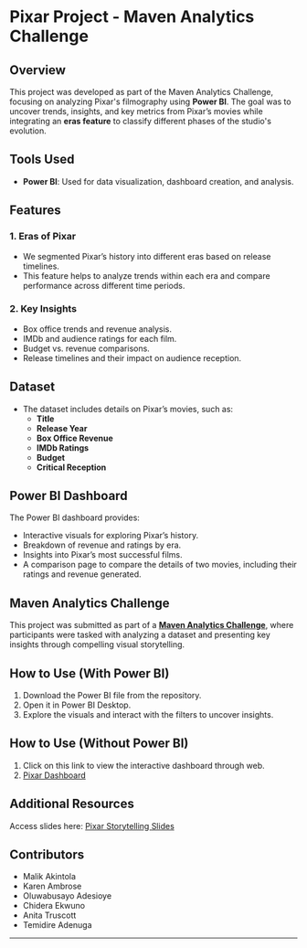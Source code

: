# Pixar Project - Maven Analytics Challenge

## Overview
This project was developed as part of the Maven Analytics Challenge, focusing on analyzing Pixar's filmography using **Power BI**. The goal was to uncover trends, insights, and key metrics from Pixar’s movies while integrating an **eras feature** to classify different phases of the studio's evolution.

## Tools Used
- **Power BI**: Used for data visualization, dashboard creation, and analysis.

## Features
### 1. **Eras of Pixar**
   - We segmented Pixar’s history into different eras based on release timelines.
   - This feature helps to analyze trends within each era and compare performance across different time periods.

### 2. **Key Insights**
   - Box office trends and revenue analysis.
   - IMDb and audience ratings for each film.
   - Budget vs. revenue comparisons.
   - Release timelines and their impact on audience reception.
   
## Dataset
- The dataset includes details on Pixar’s movies, such as:
  - **Title**
  - **Release Year**
  - **Box Office Revenue**
  - **IMDb Ratings**
  - **Budget**
  - **Critical Reception**

## Power BI Dashboard
The Power BI dashboard provides:
- Interactive visuals for exploring Pixar’s history.
- Breakdown of revenue and ratings by era.
- Insights into Pixar’s most successful films.
- A comparison page to compare the details of two movies, including their ratings and revenue generated.

## Maven Analytics Challenge
This project was submitted as part of a [**Maven Analytics Challenge**](https://mavenanalytics.io/challenges/maven-pixar-challenge/967013fc-1ff2-4453-a1ac-1ac1e0624c52
), where participants were tasked with analyzing a dataset and presenting key insights through compelling visual storytelling.
## How to Use (With Power BI)
1. Download the Power BI file from the repository.
2. Open it in Power BI Desktop.
3. Explore the visuals and interact with the filters to uncover insights.

## How to Use (Without Power BI)
1. Click on this link to view the interactive dashboard through web.
2. [Pixar Dashboard](https://app.powerbi.com/view?r=eyJrIjoiOTljM2QxMTYtZjg1NC00MTI3LWFjN2UtMzE3NWRkZGJjMTQxIiwidCI6ImRlMTM3ZmFmLTVmMDQtNDI1OC04ZjRmLTdhNDg0NDNiM2JiZCIsImMiOjZ9)

## Additional Resources
Access slides here:
[Pixar Storytelling Slides](https://www.canva.com/design/DAGiRr8c9GY/fysYIDg7miMf6m-vrmGEqw/view?utm_content=DAGiRr8c9GY&utm_campaign=designshare&utm_medium=link2&utm_source=sharebutton)

## Contributors
- Malik Akintola
- Karen Ambrose
- Oluwabusayo Adesioye
- Chidera Ekwuno
- Anita Truscott
- Temidire Adenuga



---

